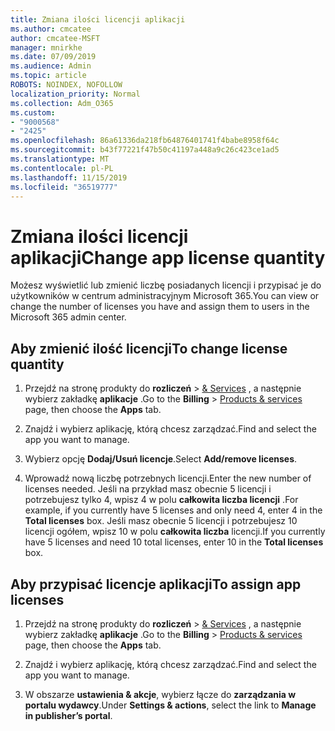 ```yaml
---
title: Zmiana ilości licencji aplikacji
ms.author: cmcatee
author: cmcatee-MSFT
manager: mnirkhe
ms.date: 07/09/2019
ms.audience: Admin
ms.topic: article
ROBOTS: NOINDEX, NOFOLLOW
localization_priority: Normal
ms.collection: Adm_O365
ms.custom:
- "9000568"
- "2425"
ms.openlocfilehash: 86a61336da218fb64876401741f4babe8958f64c
ms.sourcegitcommit: b43f77221f47b50c41197a448a9c26c423ce1ad5
ms.translationtype: MT
ms.contentlocale: pl-PL
ms.lasthandoff: 11/15/2019
ms.locfileid: "36519777"
---
```

# <a name="change-app-license-quantity"></a><span data-ttu-id="54cae-102">Zmiana ilości licencji aplikacji</span><span class="sxs-lookup"><span data-stu-id="54cae-102">Change app license quantity</span></span>

<span data-ttu-id="54cae-103">Możesz wyświetlić lub zmienić liczbę posiadanych licencji i przypisać je do użytkowników w centrum administracyjnym Microsoft 365.</span><span class="sxs-lookup"><span data-stu-id="54cae-103">You can view or change the number of licenses you have and assign them to users in the Microsoft 365 admin center.</span></span> 

## <a name="to-change-license-quantity"></a><span data-ttu-id="54cae-104">Aby zmienić ilość licencji</span><span class="sxs-lookup"><span data-stu-id="54cae-104">To change license quantity</span></span>

1. <span data-ttu-id="54cae-105">Przejdź na stronę produkty do **rozliczeń** > [& Services](https://go.microsoft.com/fwlink/p/?linkid=842054) , a następnie wybierz zakładkę **aplikacje** .</span><span class="sxs-lookup"><span data-stu-id="54cae-105">Go to the **Billing** > [Products & services](https://go.microsoft.com/fwlink/p/?linkid=842054) page, then choose the **Apps** tab.</span></span>

2. <span data-ttu-id="54cae-106">Znajdź i wybierz aplikację, którą chcesz zarządzać.</span><span class="sxs-lookup"><span data-stu-id="54cae-106">Find and select the app you want to manage.</span></span>  

3. <span data-ttu-id="54cae-107">Wybierz opcję **Dodaj/Usuń licencje**.</span><span class="sxs-lookup"><span data-stu-id="54cae-107">Select **Add/remove licenses**.</span></span>

4. <span data-ttu-id="54cae-108">Wprowadź nową liczbę potrzebnych licencji.</span><span class="sxs-lookup"><span data-stu-id="54cae-108">Enter the new number of licenses needed.</span></span> <span data-ttu-id="54cae-109">Jeśli na przykład masz obecnie 5 licencji i potrzebujesz tylko 4, wpisz 4 w polu **całkowita liczba licencji** .</span><span class="sxs-lookup"><span data-stu-id="54cae-109">For example, if you currently have 5 licenses and only need 4, enter 4 in the **Total licenses** box.</span></span> <span data-ttu-id="54cae-110">Jeśli masz obecnie 5 licencji i potrzebujesz 10 licencji ogółem, wpisz 10 w polu **całkowita liczba** licencji.</span><span class="sxs-lookup"><span data-stu-id="54cae-110">If you currently have 5 licenses and need 10 total licenses, enter 10 in the **Total licenses** box.</span></span>

## <a name="to-assign-app-licenses"></a><span data-ttu-id="54cae-111">Aby przypisać licencje aplikacji</span><span class="sxs-lookup"><span data-stu-id="54cae-111">To assign app licenses</span></span>

1. <span data-ttu-id="54cae-112">Przejdź na stronę produkty do **rozliczeń** > [& Services](https://go.microsoft.com/fwlink/p/?linkid=842054) , a następnie wybierz zakładkę **aplikacje** .</span><span class="sxs-lookup"><span data-stu-id="54cae-112">Go to the **Billing** > [Products & services](https://go.microsoft.com/fwlink/p/?linkid=842054) page, then choose the **Apps** tab.</span></span>

2. <span data-ttu-id="54cae-113">Znajdź i wybierz aplikację, którą chcesz zarządzać.</span><span class="sxs-lookup"><span data-stu-id="54cae-113">Find and select the app you want to manage.</span></span>  

3. <span data-ttu-id="54cae-114">W obszarze **ustawienia & akcje**, wybierz łącze do **zarządzania w portalu wydawcy**.</span><span class="sxs-lookup"><span data-stu-id="54cae-114">Under **Settings & actions**, select the link to **Manage in publisher’s portal**.</span></span>
